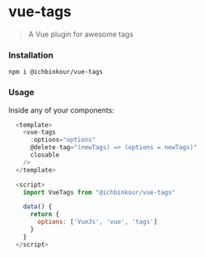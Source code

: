 # vue-tags

> A Vue plugin for awesome tags

### Installation

```
npm i @ichbinkour/vue-tags
```

### Usage

Inside any of your components:

```js
  <template>
    <vue-tags
      :options="options"
      @delete-tag="(newTags) => (options = newTags)"
      closable
    />
  </template>
```

```js
  <script>
    import VueTags from "@ichbinkour/vue-tags"

    data() {
      return {
        options: ['VueJs', 'vue', 'tags']
      }
    }
  </script>
```
